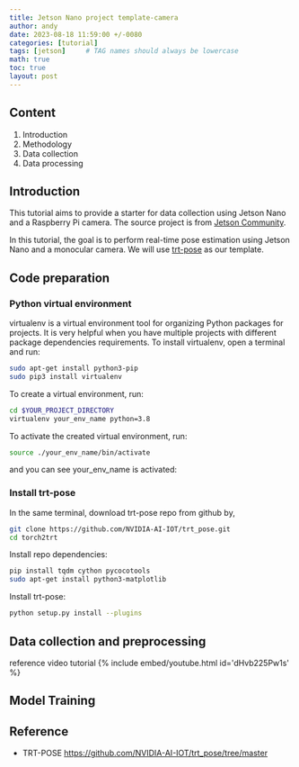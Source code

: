 ```yaml
---
title: Jetson Nano project template-camera
author: andy
date: 2023-08-18 11:59:00 +/-0080
categories: [tutorial]
tags: [jetson]     # TAG names should always be lowercase
math: true
toc: true
layout: post
---
```


## Content
1. Introduction
2. Methodology
3. Data collection
4. Data processing

## Introduction
This tutorial aims to provide a starter for data collection using Jetson Nano and a Raspberry Pi camera. The source project is from [Jetson Community](https://developer.nvidia.com/embedded/community/jetson-projects?page=1). 

In this tutorial, the goal is to perform real-time pose estimation using Jetson Nano and a monocular camera. We will use [trt-pose](https://github.com/NVIDIA-AI-IOT/trt_pose/tree/master) as our template.

## Code preparation
### Python virtual environment
virtualenv is a virtual environment tool for organizing Python packages for projects. It is very helpful when you have multiple projects with different package dependencies requirements. To install virtualenv, open a terminal and run:

```bash
sudo apt-get install python3-pip
sudo pip3 install virtualenv
```

To create a virtual environment, run:
```bash
cd $YOUR_PROJECT_DIRECTORY
virtualenv your_env_name python=3.8
```

To activate the created virtual environment, run:
```bash
source ./your_env_name/bin/activate
```

and you can see your_env_name is activated:

### Install trt-pose 
In the same terminal, download trt-pose repo from github by,

```bash
git clone https://github.com/NVIDIA-AI-IOT/trt_pose.git
cd torch2trt
```

Install repo dependencies:
```bash
pip install tqdm cython pycocotools
sudo apt-get install python3-matplotlib
```

Install trt-pose:
```bash
python setup.py install --plugins
```


## Data collection and preprocessing

reference video tutorial
{% include embed/youtube.html id='dHvb225Pw1s' %}


## Model Training



## Reference
- TRT-POSE <https://github.com/NVIDIA-AI-IOT/trt_pose/tree/master>
